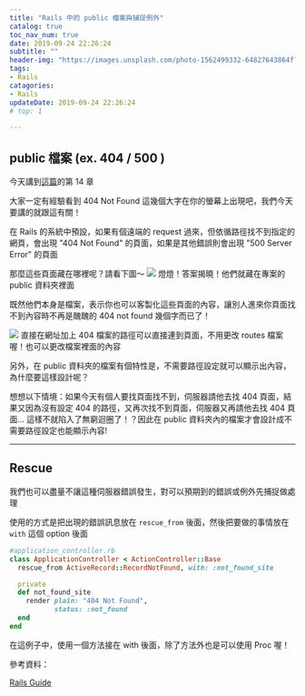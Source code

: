 ```yaml
---
title: "Rails 中的 public 檔案與捕捉例外"
catalog: true
toc_nav_num: true
date: 2019-09-24 22:26:24
subtitle: ""
header-img: "https://images.unsplash.com/photo-1562499332-64827643864f?ixlib=rb-1.2.1&ixid=eyJhcHBfaWQiOjEyMDd9&auto=format&fit=crop&w=1950&q=80"
tags:
- Rails
catagories:
- Rails
updateDate: 2019-09-24 22:26:24
# top: 1

---
```


## public 檔案 (ex. 404 / 500 )
今天講到[這篇](https://guides.rubyonrails.org/action_controller_overview.html)的第 14 章

大家一定有經驗看到 404 Not Found 這幾個大字在你的螢幕上出現吧，我們今天要講的就跟這有關！

在 Rails 的系統中預設，如果有個遠端的 request 過來，但依循路徑找不到指定的網頁，會出現 "404 Not Found" 的頁面，如果是其他錯誤則會出現 "500 Server Error" 的頁面

那麼這些頁面藏在哪裡呢？請看下圖～
![](https://i.imgur.com/weNYSIl.png)
燈燈！答案揭曉！他們就藏在專案的  public 資料夾裡面

既然他們本身是檔案，表示你也可以客製化這些頁面的內容，讓別人進來你頁面找不到內容時不再是醜醜的 404 not found 幾個字而已了！

![](https://i.imgur.com/cxhGV5D.png)
直接在網址加上 404 檔案的路徑可以直接連到頁面，不用更改 routes 檔案喔！也可以更改檔案裡面的內容

另外，在 public 資料夾的檔案有個特性是，不需要路徑設定就可以顯示出內容，為什麼要這樣設計呢？

想想以下情境：如果今天有個人要找頁面找不到，伺服器請他去找 404 頁面，結果又因為沒有設定 404 的路徑，又再次找不到頁面，伺服器又再請他去找 404 頁面... 這樣不就陷入了無窮迴圈了！？因此在 public 資料夾內的檔案才會設計成不需要路徑設定也能顯示內容!
***
## Rescue
我們也可以盡量不讓這種伺服器錯誤發生，對可以預期到的錯誤或例外先捕捉做處理

使用的方式是把出現的錯誤訊息放在 `rescue_from` 後面，然後把要做的事情放在 `with` 這個 option 後面

```ruby
#application_controller.rb
class ApplicationController < ActionController::Base
  rescue_from ActiveRecord::RecordNotFound, with: :not_found_site

  private
  def not_found_site
    render plain: "404 Not Found",
           status: :not_found
  end
end
```
在這例子中，使用一個方法接在 with 後面，除了方法外也是可以使用 Proc 喔！

參考資料：

[Rails Guide](https://guides.rubyonrails.org/action_controller_overview.html)


